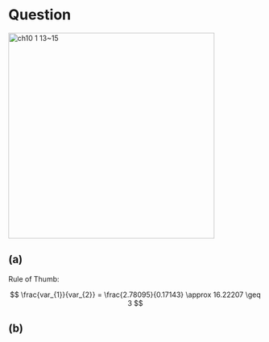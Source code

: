 # Question
<img width="409" alt="ch10 1 13~15" src="https://github.com/user-attachments/assets/37d082ad-9612-4f11-84f6-7e6854190ae8"/>

## (a)
Rule of Thumb: 

$$
\frac{var_{1}}{var_{2}} = \frac{2.78095}{0.17143} \approx 16.22207 \geq 3
$$


## (b)
